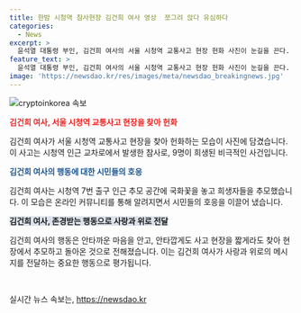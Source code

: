 ```yaml
---
title: 한밤 시청역 참사현장 김건희 여사 영상  쪼그려 앉다 유심하다
categories:
  - News
excerpt: >
  윤석열 대통령 부인, 김건희 여사의 서울 시청역 교통사고 현장 헌화 사진이 눈길을 끈다. 집중된 표정으로 국화꽃을 놓고 희생자들을 추모하는 그 모습과 시민들의 발인식 참여를 위로하는 모습이 이목을 끈다.
feature_text: >
  윤석열 대통령 부인, 김건희 여사의 서울 시청역 교통사고 현장 헌화 사진이 눈길을 끈다. 집중된 표정으로 국화꽃을 놓고 희생자들을 추모하는 그 모습과 시민들의 발인식 참여를 위로하는 모습이 이목을 끈다.
image: 'https://newsdao.kr/res/images/meta/newsdao_breakingnews.jpg'
---
```


<p><img src="https://newsdao.kr/res/images/meta/newsdao_breakingnews.jpg" alt="cryptoinkorea 속보" /></p>

<p><b><span style="color: #ee2323;">김건희 여사, 서울 시청역 교통사고 현장을 찾아 헌화</span></b></p>

<p>김건희 여사가 서울 시청역 교통사고 현장을 찾아 헌화하는 모습이 사진에 담겼습니다. 이 사고는 시청역 인근 교차로에서 발생한 참사로, 9명이 희생된 비극적인 사건입니다.</p>

<p><b><span style="color: #1a5490;">김건희 여사의 행동에 대한 시민들의 호응</span></b></p>

<p>김건희 여사는 시청역 7번 출구 인근 추모 공간에 국화꽃을 놓고 희생자들을 추모했습니다. 이 모습은 온라인 커뮤니티를 통해 알려지면서 시민들의 호응을 이끌어 냈습니다.</p>

<p><b><span style="background-color: #21538527;">김건희 여사, 존경받는 행동으로 사랑과 위로 전달</span></b></p>

<p>김건희 여사의 행동은 안타까운 마음을 안고, 안타깝게도 사고 현장을 짧게라도 찾아 현장에서 추모하고 돌아온 것으로 전해졌습니다. 이는 김건희 여사가 사랑과 위로의 메시지를 전달하는 중요한 행동으로 평가됩니다.</p>

<p data-ke-size="size16">&nbsp;</p>
실시간 뉴스 속보는, <a href="https://newsdao.kr" rel="dofollow">https://newsdao.kr</a>


